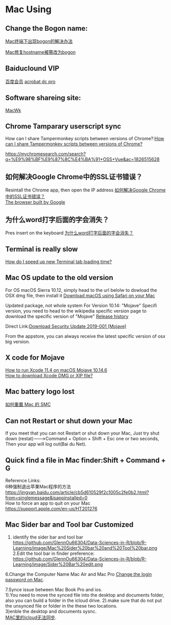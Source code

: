 # Mac Using



## Change the Bogon name:
[Mac终端下出现bogon的解决办法](https://www.jianshu.com/p/2bf6a87958f5)

[Mac修复hostname被篡改为bogon](https://zhuanlan.zhihu.com/p/55827741)

## Baiduclound VIP
[ 百度会员](http://www.baiduhuiyuan.com/?btwaf=89965091)
[acrobat dc pro](https://www.chenxingyong.com/2021/07/14/acrobat/)  

## Software shareing site:

[MacWk](https://www.macwk.com/)

## Chrome Tamparary userscript sync

How can I share Tampermonkey scripts between versions of Chrome?:[How can I share Tampermonkey scripts between versions of Chrome?](https://superuser.com/questions/506221/how-can-i-share-tampermonkey-scripts-between-versions-of-chrome/1453402#1453402)

https://mychromesearch.com/search?q=%E9%98%BF%E9%87%8C%E4%BA%91+OSS+Vue&ac=1826515628 


## 如何解决Google Chrome中的SSL证书错误？

Resintall the Chrome app, then open the IP address
[如何解决Google Chrome中的SSL证书错误？](https://www.sslcer.com/archives/307)    
[The browser built by Google](https://www.google.cn/intl/en_uk/chrome/) 


## 为什么word打字后面的字会消失？
Pres insert on the keyboard
[为什么word打字后面的字会消失？](https://blog.csdn.net/ma20120607/article/details/53744337)

## Terminal is really slow

[How do I speed up new Terminal tab loading time?](https://apple.stackexchange.com/questions/41743/how-do-i-speed-up-new-terminal-tab-loading-time)   

## Mac OS update to the old version

For OS macOS Sierra 10.12, simply head to the url belolw to dowload the OSX dmg file, then install it
[Download macOS using Safari on your Mac](https://support.apple.com/en-us/HT211683)  

Updated package, not whole system For Version 10.14: "Mojave" Specifi version, you need to head to the wikipedia specific version page to download the specific version of "Mojave"
[Release history](https://en.wikipedia.org/wiki/MacOS_Mojave)   

Direct Link:[Download Security Update 2019-001 (Mojave)](https://support.apple.com/kb/DL2024?locale=en_SG)  

From the appstore, you can always receive the latest specific version of osx big version.

## X code for Mojave

[How to run Xcode 11.4 on macOS Mojave 10.14.6](https://stackoverflow.com/questions/61013626/how-to-run-xcode-11-4-on-macos-mojave-10-14-6)    
[How to download Xcode DMG or XIP file?](https://stackoverflow.com/questions/10335747/how-to-download-xcode-dmg-or-xip-file)   

## Mac battery logo lost
[如何重置 Mac 的 SMC](https://support.apple.com/zh-cn/HT201295)   
## Can not Restart or shut down your Mac
If  you meet that you can not Restart or shut down your Mac, Just try shut down (restat)--->Command + Option + Shift + Esc 
one or two seconds, Then your app will log out(Bai du Net).
## Quick find a file in Mac finder:Shift + Command + G
Reference Links:
<br>6种强制退出苹果Mac程序的方法
<br>https://jingyan.baidu.com/article/cb5d610529f2c1005c2fe0b2.html?from=singlemessage&isappinstalled=0
<br>How to force an app to quit on your Mac
<br>https://support.apple.com/en-us/HT201276
## Mac Sider bar and Tool bar Customized
1. identify the sider bar and tool bar
<br>https://github.com/GlennOu66304/Data-Sciences-in-R/blob/R-Learning/image/Mac%20Sider%20bar%20and%20Tool%20bar.png
<br>2.Edit the tool bar in finder preference:
<br>https://github.com/GlennOu66304/Data-Sciences-in-R/blob/R-Learning/image/Sider%20Bar%20edit.png

6.Change the Computer Name Mac Air and Mac Pro
[Change the login password on Mac](https://support.apple.com/guide/mac-help/change-the-login-password-on-mac-mchlp1550/mac).  


7.Synce issue between Mac Book Pro and ios.  
1).You need to move the synced file into the desktop and documents folder, also you can build a folder in the icloud drive. 
2).make sure that do not put the unsynced file or folder in the these two locations.  
3)enble the desktop and documents sysnc.  
[MAC里的icloud无法同步](https://discussionschinese.apple.com/thread/251713658#:~:text=%E5%9B%9E%E7%AD%94%EF%BC%9A%20%E7%AD%94%EF%BC%9A-,%E5%9B%9E%E7%AD%94%EF%BC%9A%20%E7%AD%94%EF%BC%9A,%E7%84%B6%E5%90%8E%E9%87%8D%E6%96%B0%E7%99%BB%E5%BD%95%E8%AF%95%E8%AF%95%E7%9C%8B%E3%80%82).  
